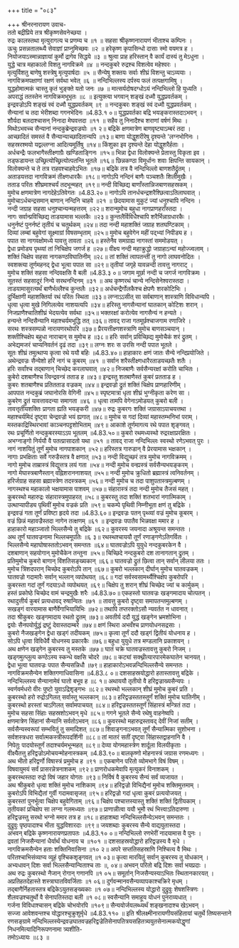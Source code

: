 +++
title = "०८३"

+++
श्रीनरनारायण उवाच-  
ततो बद्रीप्रिये तत्र श्रीकृष्णसेवनेच्छया ।  
रुद्रः कालस्तथा मृत्युरागत्य च प्रणम्य च ॥१ ॥
सहसा श्रीकृष्णनारायणं भीताश्च कम्पिनः ।  
ऊचुः प्रसन्नतालब्ध्यै सेवाज्ञां प्राप्नुमिच्छवः ॥२ ॥
हरेकृष्ण कृपासिन्धो दासाः स्मो वयमत्र ह ।  
नियोजयाऽस्मान्नाज्ञायां कुर्मो द्रागेव सिद्धये ॥३ ॥
श्रुत्वा प्राह हरिस्तान् वै कार्यं दास्यं तु मेऽधुना ।  
युद्धे चात्र महाकालो विशतु नागविक्रमे ॥४ ॥
नन्दकुबरे रुद्रश्च विशत्वेव महेश्वरः ।  
मृत्युर्विशतु बाणेषु शस्त्रेषु मृत्युपार्षदाः ॥५ ॥
सैन्येषु शक्तयः सर्वाः शीघ्रं विशन्तु चाऽव्ययाः ।  
नागविक्रमपक्षाणां रक्षणं सर्वथा भवेत् ॥६ ॥
नन्दिभिल्लस्य दर्पस्य फलं तत्पक्षगामिषु ।  
युद्धहोमात्मकं चास्तु कृतं भुङ्क्ते यतो जनः ॥७ ॥
मात्सर्यदोषदग्धोऽयं नन्दिभिल्लो हि युध्यति ।  
अपराद्धं ततस्तेन नागविक्रमभूभृतः ॥८ ॥
इत्युक्त्या भगवान् शङ्खं दध्मौ युद्धप्रवर्तकम् ।  
इन्द्रवज्रोऽपि शङ्खं स्वं दध्मौ युद्धप्रवर्तकम् ॥९ ॥
नन्दकुबरः शङ्खं स्वं दध्मौ युद्धप्रवर्तकम् ।  
सैन्यानां च तदा भेरीशब्दा गगनभेदिनः ॥4.83.१ ०॥
युद्धप्रवर्तका बद्रि भयङ्करास्तदाऽभवन् ।  
शौर्यदा बलदाश्चासन् निनादा मेघवत्तदा ॥११ ॥
सहैव तु निनादैश्च शराणां वर्षणं मिथः ।  
मिथोऽभवच्च सैन्यानां नन्दकुब्रेन्द्रवज्रयोः ॥१ २॥
बद्रिके क्षणमात्रेण बाणवृष्ट्याऽम्बरं तदा ।  
आच्छादितं समस्तं वै सैन्यान्याच्छादितान्यपि ॥१३॥
बाणा योद्धुशरीरेषु दृश्यन्ते 'लग्नभोगिनः ।  
सहस्ररश्मयो यद्वल्लग्ना आदित्यमूर्तिषु ॥१४॥
किंशुका इव दृश्यन्ते देहा योद्धुशरैर्हताः ।  
अर्धचन्द्रैः फलभागैस्तीक्ष्णाग्रैः खण्डिताङ्गिनः ॥१५॥
भिन्ना द्वेधा विलोक्यन्ते प्रेतास्तु विकृता इव ।  
तड्फडायन्त उच्छ्रित्योच्छ्रित्योत्पतन्ति भूतले ॥१६॥
छिन्नकण्ठा विमूर्धानः शवाः क्षिपन्ति सायकान् ।  
विलोक्यन्ते च ते तत्र राहवश्चाहवेऽभितः ॥१७॥
बद्रिके तत्र वै नन्दिभिल्लो बाणशतैर्द्रुतम् ।  
अताडयत्तदा नागविक्रमं तीक्ष्णधारकैः ॥१८॥
नागोऽपि नन्दिनं बाणैः पञ्चशतैः शिलीमुखैः ।  
तताड परितः शीघ्रमाश्चर्यं तदभून्महत् ॥१९॥
नन्दी विच्छिद्य बाणाँस्तान्निजबाणसहस्रकम् ।  
मुमोच क्षणमात्रेण नागदेहेऽतिवेगतः ॥4.83.२०॥
नागोऽपि तानर्धचन्द्रशरैश्छित्वाऽतिलाघवात् ।  
मुमोचाऽर्धचन्द्रसमान् बाणान् नन्दिनि चाहवे ॥२१ ॥
छेदयामास मुकुटं ज्यां धनुश्चापि नन्दिनः ।  
नन्दी जग्राह सहसा धनुश्चान्यन्महत्तरम् ॥२२॥
शरान्मुमोच बहुधा नागप्राणहराँस्तदा ।  
नागः सर्वान्प्रविच्छिद्य ताडयामास भल्लकैः ॥२३॥
कुन्तलैर्विविधैश्चापि शरैर्भिन्नाग्रधारकैः ।  
धनुर्नष्टं पुनर्नष्टं तृतीयं च चतुर्थकम् ॥२४॥
तदा नन्दी महाशक्तिं जग्राह शतघण्टिकाम् ।  
दिव्यां लम्बां बहुवेगां सूक्ष्माग्रां विषसम्भृताम् ॥२५॥
मुमोच बहुवेगेन महीं पद्भ्यां निपीड्य ह ।  
पपात सा नागवक्षोमध्ये यावत्तु तावता ॥२६॥
हस्तेनैव समग्राह्य नागस्तां सममोडयत् ।  
द्वेधा प्रमोड्य पृथ्व्यां तां निचिक्षेप जगर्ज ह ॥२७॥
वीक्ष्य नन्दी महाक्रुद्धो जग्राहाऽन्यां महोज्ज्वलाम् ।  
शक्तिं चिक्षेप सहसा नागकण्ठविघातिनीम् ॥२८॥
तां शक्तिं त्वापतन्तीं तु नागो लाघवनोदितः ।  
स्वशक्त्या तूर्णमहनद् द्वेधा भूत्वा पपात सा ॥२९॥
तृतीयां जगृहे यावन्नन्दी तावत्तु नागराट् ।  
मुमोच शक्तिं सहसा नन्दिवक्षसि वै बली ॥4.83.३ ०॥
जगाम मूर्छा नन्दी च जगर्ज नागविक्रमः ।  
सूतस्तं सहसादूरं निन्ये सरथनन्दिनम् ॥३१ ॥
अथ कृष्णरथं चान्ये नन्दिसेनेश्वरास्तदा ।  
ताडयामासुरत्यर्थं बाणैर्भल्लैश्च कुन्तलैः ॥३२॥
अर्धचन्द्रैर्गोलकैश्च क्षेपणैः शरकोटिभिः ।  
दुर्भिक्षाणी महाशक्तिर्या रथं परितः स्थिता ॥३३॥
लग्नाऽऽसीत् सा सर्वबाणान् शास्त्राणि विविधान्यपि ।  
धृत्वा धृत्वा मुखे निगिलत्येव नाशयत्यपि ॥३४॥
हरिस्तु नागसैन्यानां घातकान् कोटिशः शरान् ।  
निजप्राणैश्चातिशीघ्रं भेदयत्येव सर्वथा ॥३५॥
भक्तरक्षां करोत्येव नागसैन्यं न हन्यते ।  
हन्यन्ते नन्दिसैन्यानि महाश्चर्यमभूद्धि तत् ॥३६॥
तावद् राजा गतमूर्छश्चाजगाम रणाजिरे ।  
सरथः शस्त्रसम्पन्नो नारायणरथोपरि ॥३७॥
प्रैरयत्तीक्ष्णशस्त्राणि मुमोच बाणसञ्चयान् ।  
शक्तीश्चिक्षेप बहुधा नाराचान् स मुमोच ह ॥३८॥
हरिः सर्वान् प्रविच्छिद्य मुमोचैकं शरं द्रुतम् ।  
अभेद्यमजरं चाप्यनिवर्तनं दृढं तदा ॥३९॥
लग्नः शरः स उरसि नन्दी पपात भूतले ।  
सूतः शीघ्रं तमुत्थाप्य कृत्वा रथे ययौ बहिः ॥4.83.४०॥
हाहाकारः क्षणं जातः सैन्ये नन्दिप्रयोजिते ।  
अथेन्द्रवज्रः सैन्येशो हरिं नागं च कूबरम् ॥४१ ॥
सर्वान शरैस्तीक्ष्णधारैरताडयच्छतैः शतैः ।  
हरिः सर्वांश्च तद्बाणान् चिच्छेद करलाघवात् ॥४२॥
निजबाणैः सर्वसैन्यरक्षां करोति चाभितः ।  
कुबेरो दशबाणैश्च त्विन्द्रवन्त्रं तताड ह ॥४३॥
इन्द्रस्तु शतबाणैस्तं कुबरं प्रतताड ह ।  
कुबरः शतबाणैश्च प्रतितताड वज्रकम् ॥४४॥
इन्द्रवज्रो द्रुतं शक्तिं चिक्षेप प्राणहारिणीम् ।  
आपपात नन्दकुब्रं जघानोरसि वेगिनी ॥४५॥
स्पृष्टमात्रा धृता शीघ्रं भुग्नीकृता करेण सा ।  
कुबरेण द्रुतं यावत्तावदन्या समागता ॥४६ ॥
धृत्वा तामपि वेगेनाऽमोडयत् कुबरो बली ।  
तावत्तृतीयशक्तिः प्रागता ह्यति भयङ्करी ॥४७॥
रुद्रः कुबरगः शक्तिं जग्रासाऽपाचयत्तथा ।  
महाश्चर्यमिदं दृष्ट्वा चेन्द्रवज्रो भयं ह्यगात् ॥४८॥
मुमोच स गदां दिव्यां महास्तम्भनिभां पराम् ।  
मस्तकाद्रिस्थिरभावां काञ्चनपट्टशोभिताम् ॥४९॥
आकाशे तूर्णमागत्य रथे पपात शृङ्गवत् ।  
रथः प्रचूर्णितो नन्दकुबरस्याऽऽप भूतलम् ॥4.83.५०॥
कुबरो रथमध्यस्थो रुद्ररक्षाप्ररक्षितः ।  
अभग्नाङ्गो निर्ययौ वै पतत्प्रासादतो यथा ॥५१ ॥
तावद् राजा नन्दिभिल्लः स्वस्थो रणेऽभवत् पुरः ।  
नागं नाशयितुं तूर्णं मुमोच नागपाशकान् ॥५२॥
हरिस्तत्र गारुडान् वै प्रेरयामास भक्षकान् ।  
नागाः प्रभक्षिताः सर्वे गरुडैस्तत्र वै क्षणात् ॥५३॥
नन्दी विद्युच्छरं तत्र मुमोच नागविक्रमम् ।  
नागो मुमोच ताम्रास्त्रं विद्युत्तत्र लयं गता ॥५४॥
नन्दी मुमोच वन्ह्यस्त्रं सर्वसैन्यभयङ्करम् ।  
नागो मेघास्त्रबाणैस्तान् वह्निशराननाशयत् ॥५५॥
नन्दी मुमोच क्रुधितो ब्रह्मास्त्रं त्वनिवर्तनम् ।  
हरिर्जग्राह सहसा ब्रह्मास्त्रेण तदस्त्रकम् ॥५६॥
नन्दी मुमोच च तदा पाशुपतास्त्रमुल्बणम् ।  
नागस्थश्च महाकालो भक्षयामास पाशवम् ॥५७॥
संहारास्त्रं तदा नन्दी मुमोच तैजसं महत् ।  
कुबरस्थो महारुद्रः संहारास्त्रमुपाहरत् ॥५८॥
कुबरस्तु तदा शक्तिं शतभारां नगात्मिकाम् ।  
उत्थाप्यापीड्य पृथिवीं मुमोच वज्रकं प्रति ॥५९॥
चकम्पे पृथिवी निम्नीभूता क्षणं तु बद्रिके ।  
इन्द्रवज्रं गता तूर्णं प्रविष्टा हृदये तदा ॥4.83.६०॥
इन्द्रवज्रः पतन् पृथ्व्यां वज्रं मुमोच कूबरम् ।  
वज्रं छिन्नं महावज्रैस्तदा नागेन तत्क्षणम् ॥६१ ॥
इन्द्रवज्रः पपातैव भिन्नवक्षा ममार ह ।  
हाहाकारो महाञ्जातो भिल्लसैन्ये तु बद्रिके ॥६२॥
कुवरस्य जयनादा अश्रूयन्त समन्ततः ।  
अथ तूर्णं घातवज्रनामा भिल्लचमूपतिः ॥६ ३॥
रथस्थश्चाययौ तूर्णं रणाङ्गणेऽतिगर्वितः ।  
भिल्लसैन्ये महाघोषास्ततोऽभवन् समन्ततः ॥६४॥
घातवज्रोऽपि युयुधे नन्दकुबरकेन वै ।  
दशबाणान् सहयोगान् मुमोचैकेन तन्तुना ॥५५॥
चिच्छिदे नन्दकुबरो दश तानागतान् द्रुतम् ।  
प्रतिमुमोच कुबरो बाणान् विंशतिसङ्ख्यकान् ॥६६॥
घातवज्रो द्रुतं छित्वा तान् सर्वान् लीलया ततः ।  
मुमोच त्रिंशदपरान् चिच्छेद कुबरोऽपि तान् ॥६७॥
कुबरो भल्लकान् दीर्घान् मुमोच घातवज्रकम् ।  
घातवज्रो गदामारैः सर्वान् भल्लान् व्यपोथयत् ॥६८॥
गदां सर्वस्वसामर्थ्यैश्चिक्षेप कुबरोपरि ।  
कुबरस्ता गदां तूर्णं गदयाऽधो व्यपोथयत् ॥६९॥
चिक्षेप तु शरान् शीघ्रं चिच्छेद ज्यां च कार्मुकम् ।  
हस्तं प्रकोष्ठे चिच्छेद वामं चन्द्रमुखैः शरैः ॥4.83.७०॥
एकहस्तो घातवज्रः खङ्गमादाय चोत्पतन् ।  
रथादुत्तीर्य कुबरं प्रत्यधावद् रुषान्वितः ॥७१ ॥
तावत्तु कुबरो दृष्ट्वा समापतन्तमुल्बणम् ।  
सखङ्गं वारयामास बाणैर्वेगाभियायिभिः ॥७२॥
तथापि तप्तरक्तोऽसौ न्यवर्तत न धावनात् ।  
तदा श्रीकुबरः खङ्गमादाय रथतो द्रुतम् ॥७३॥
अवतीर्य ददौ युद्धं खङ्गेन भ्रमशोभिना ।  
द्वयोः सैनपयोर्युद्धं द्रष्टुं देवास्तदाम्बरे ॥७४॥
क्षणं स्थिरा अभवँश्च प्राणयोधनसद्रसाः ।  
कुबरो नैजखङ्गेन द्वेधा खड्गं तदीयकम् ॥७५॥
कृत्वा तूर्णं ददौ खड्गं द्वितीयं योधनाय ह ।  
सोऽपि धृत्वा विविधैर्वै योधनस्य प्रकारकैः ॥७६॥
बहुधा युयुधे तत्र मण्डलानि प्रकाशयन् ।  
अथ क्षणेन खड्गेन कुबरस्य तु मस्तके ॥७७॥
घातं चक्रे घातवज्रस्तावत्तु कुबरो निजम् ।  
खड्गमुत्प्लुत्य कण्ठेऽस्य स्कन्धे वक्षसि चोदरे ॥७८॥
कट्यां सक्थ्नीत्यारपारमेकघातेन चानयत् ।  
द्वेधा भूत्वा घातवज्रः पपात सैन्यसन्निधौ ॥७९॥
हाहाकारोऽभवन्नन्दिभिल्लसैन्ये समन्ततः ।  
नागविक्रमसैन्येन शक्तिगणाधिवासिना ॥4.83.८ ०॥
दशसाहस्रयोद्धारो हतास्तावत्तु बद्रिके ।  
नन्दिभिल्लस्य सैन्यानामेवं घातो बभूव ह ॥८ १॥
अथाययौ तृतीयो वै हरिद्वज्राख्यसैन्यपः ।  
स्वर्णवर्मधरो वीरः पुष्टो युवाऽद्रिशृङ्गभः ॥८२॥
रथस्थो भल्लकान् शीघ्रं मुमोच कुबरं प्रति ।  
कुबरस्थो हरो रुद्रोऽगिलत् सर्वास्तु भल्लकान् ॥८३॥
हरिद्वज्रस्ततस्तूर्णं शक्तिं मुमोच घातिनीम् ।  
कुबरस्थो हरस्तां चाऽगिलत् सर्वामपाचयत् ॥८४॥
हरिद्वज्रस्ततस्तूर्णं सिंहास्त्रं मन्त्रितं तदा ।  
मुमोच सहसा सिंहाः सहस्रशोऽभवन् मृधे ॥८५॥
गगने भूतले सैन्ये रथेषु वाहनेष्वपि ।  
क्षणमात्रेण सिंहानां सैन्यानि सर्वतोऽभवन् ॥८६॥
कुवरस्थो महारुद्रस्तावद् देवीं निजां सतीम् ।  
सर्वसैन्यस्वरूपां सम्भवितुं तु समादिशत् ॥८७॥
शिवाङ्गनाऽभवत् तूर्णं सैन्यात्मिका सुशोभना ।  
सर्वशस्त्रधरा सर्वात्मकस्त्रीरूपदर्शिनी ॥८८॥
तां मातरं सतीं दृष्ट्वा सिंहास्तद्वाहनानि वै ।  
निपेतुः पादयोस्तूर्णं तदाश्चर्यमभून्महत् ॥८९॥
देव्या योगमहास्त्रेण शार्दूला विलयीकृताः ।  
वीक्ष्यैतत्तु हरिद्वज्रोऽमोचयन्मोहनास्त्रकम् ॥4.83.९०॥
बालकृष्णो मोहनास्त्रं जग्रास रणमध्यगः ।  
अथ भीतो हरिद्वर्णो विषास्त्रं प्रमुमोच ह ॥९१ ॥
एकबाणेन परितो व्योमभागे विषं विषम् ।  
विषवायुमयं सर्वं प्रासरन्नेत्रनाशकम् ॥९२॥
प्राणरोधकमेवापि मृत्युकरं विनाशकम् ।  
कुबरस्थस्तदा रुद्रो विषं जहार योगतः ॥९३॥
निर्विषं वै कुबरस्य सैन्यं सर्वं व्यजायत ।  
अथ श्रीकुबरो धृत्वा शक्तिं मुमोच नाशिकाम् ॥९४॥
हरिद्वज्रो विभिद्यैनां मुमोच शक्तिमुत्तमाम् ।  
कुबरोऽपि विभिद्यैतां गुर्वी गदामवासृजत् ॥९५॥
हरिद्वज्रो गदां धृत्वा कुबरं प्रत्ययोजयत् ।  
कुबरस्तां पुनर्भूत्वा चिक्षेप बहुवेगिताम् ॥९६॥
चिक्षेप पश्चात्तस्यास्तु शक्तिं शक्तिं द्वितीयकाम् ।  
तृतीयकां प्रचिक्षेप सा लग्ना गलमध्यतः ॥९७॥
प्राणान्नीत्वा ययौ भूमौ रथं भित्त्वाऽतिदारुणा ।  
हरिद्वज्रस्तु सरथो भग्नो ममार तत्र ह ॥१८॥
हाहाशब्दा नन्दिभिल्लसैन्येऽभवन् समन्ततः ।  
दुद्रुवुः पृष्ठपादाश्च भीता युद्धविशारदाः ॥९९॥
जयशब्दाः कुबरस्य सैन्ये वाद्ययुतास्तदा ।  
अभवन् बद्रिके कृष्णनारायणप्रतापतः ॥4.83.१० ०॥
नन्दिभिल्लो रणभेरीं नादयामास वै पुनः ।  
द्रवतां निजसैन्यानां धैर्यार्थं योधनाय च ॥१०१ ॥
दशसाहस्रयोद्धारो हरिद्वज्रस्य वै मृधे ।  
नागविक्रमसैन्येन हताः शक्तिनिवासिना ॥१० २॥
अपरे सप्ततिसहस्राणि निश्चित्य वै मिथः ।  
परितश्चाभिसंव्याप्य व्यूहं वृश्चिकशृङ्गवत् ॥१ ०३॥
कृत्वा मारयितुं सर्वान् कुबरस्य तु योधकान् ।  
अभ्यधावन् दिशः सर्वा भिल्लसैन्यान्विताश्च ताः ॥, ०४॥
अभवन् परितो बद्रि दिशः सर्वा भयप्रदाः ।  
अथ रुद्रः कुबरस्थो नैजान् रोगान् गणानपि ॥१ ०५॥
समूर्तान् निजसैन्यस्याऽभितः स्थितानकारयत् ।  
अप्रतिहतदेहास्ते शस्त्राघातविवर्जिताः ॥१ ०६॥
दुर्गवन्मानवसैन्यव्यापकाश्चक्रिरे मृधम् ।  
तद्बाणैर्निहतास्तत्र बद्रिकेऽयुतसङ्ख्यकाः ॥१ ०७॥
नन्दिभिल्लस्य योद्धारो दुद्रुवुः शेषशस्त्रिणः ।  
शैलवज्रश्चतुर्थो वै सेनापतिस्तदा बली ॥१ ०८॥
स्वसैन्यानि समाहूय योधनं पुनराव्यधात् ।  
गर्जना विविधाश्चासन् बद्रिके चोभयोरपि ॥१०९॥
सैन्ययोर्जयलब्ध्यर्थं शङ्खनादाश्च खेऽभवन् ।  
सज्जा आवेशवन्तश्च योद्धारश्चुक्रुशुर्मृधे ॥4.83.११० ॥
इति श्रीलक्ष्मीनारायणीयसंहितायां चतुर्थे तिष्यसन्ताने रणसङ्ग्रामे नन्दिभिल्लस्येन्द्रवज्रघातवज्रहरिद्वज्रेतिसेनापतित्रयसहितत्र्ययुतसेनात्मकयोद्धॄणां निधनमित्यादिनिरूपणनामा त्र्यशीति-  
तमोऽध्यायः ॥८३ ॥
    
    
